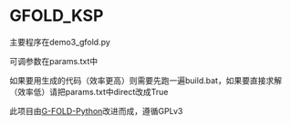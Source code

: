 # GFOLD_KSP

主要程序在demo3_gfold.py

可调参数在params.txt中

如果要用生成的代码（效率更高）则需要先跑一遍build.bat，如果要直接求解（效率低）请把params.txt中direct改成True

此项目由[G-FOLD-Python](https://github.com/jonnyhyman/G-FOLD-Python)改进而成，遵循GPLv3
